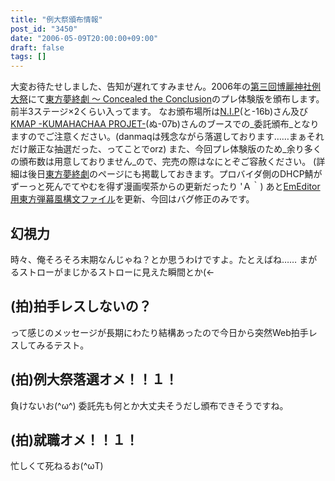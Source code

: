 ```yaml
---
title: "例大祭頒布情報"
post_id: "3450"
date: "2006-05-09T20:00:00+09:00"
draft: false
tags: []
---
```



大変お待たせしました、告知が遅れてすみません。2006年の[第三回博麗神社例大祭](http://www.reitaisai.com/)にて[東方夢終劇 ～ Concealed the Conclusion](/!/thC/)のプレ体験版を頒布します。前半3ステージ×2くらい入ってます。 なお頒布場所は[N.I.P](http://www.geocities.jp/nip_sigurem/)(と-16b)さん及び[KMAP -KUMAHACHAA PROJET-](http://nyagakiya.sakura.ne.jp/)(ぬ-07b)さんのブースでの_委託頒布_となりますのでご注意ください。(danmaqは残念ながら落選しております……まぁそれだけ厳正な抽選だった、ってことでorz)  また、今回プレ体験版のため_余り多くの頒布数は用意しておりません_ので、完売の際はなにとぞご容赦ください。 (詳細は後日[東方夢終劇](/!/thC/)のページにも掲載しておきます。プロバイダ側のDHCP鯖がずーっと死んでてやむを得ず漫画喫茶からの更新だったり 'Ａ｀) あと[EmEditor用東方弾幕風構文ファイル](emeditor-danmakufu)を更新、今回はバグ修正のみです。
## 幻視力
時々、俺そろそろ末期なんじゃね？とか思うわけですよ。たとえばね…… まがるストローがまじかるストローに見えた瞬間とか(←
## (拍)拍手レスしないの？
って感じのメッセージが長期にわたり結構あったので今日から突然Web拍手レスしてみるテスト。
## (拍)例大祭落選オメ！！１！
負けないお(^ω^) 委託先も何とか大丈夫そうだし頒布できそうですね。
## (拍)就職オメ！！１！
忙しくて死ねるお(^ωT)
